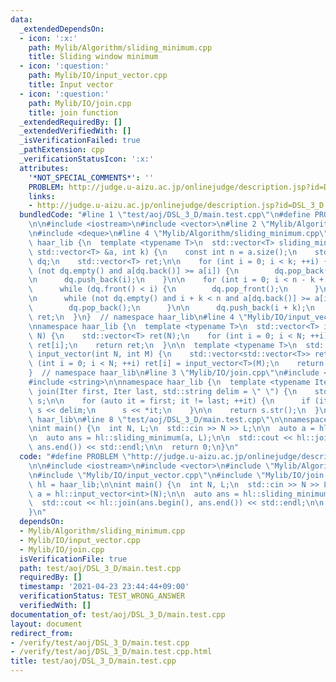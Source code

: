 ```yaml
---
data:
  _extendedDependsOn:
  - icon: ':x:'
    path: Mylib/Algorithm/sliding_minimum.cpp
    title: Sliding window minimum
  - icon: ':question:'
    path: Mylib/IO/input_vector.cpp
    title: Input vector
  - icon: ':question:'
    path: Mylib/IO/join.cpp
    title: join function
  _extendedRequiredBy: []
  _extendedVerifiedWith: []
  _isVerificationFailed: true
  _pathExtension: cpp
  _verificationStatusIcon: ':x:'
  attributes:
    '*NOT_SPECIAL_COMMENTS*': ''
    PROBLEM: http://judge.u-aizu.ac.jp/onlinejudge/description.jsp?id=DSL_3_D
    links:
    - http://judge.u-aizu.ac.jp/onlinejudge/description.jsp?id=DSL_3_D
  bundledCode: "#line 1 \"test/aoj/DSL_3_D/main.test.cpp\"\n#define PROBLEM \"http://judge.u-aizu.ac.jp/onlinejudge/description.jsp?id=DSL_3_D\"\
    \n\n#include <iostream>\n#include <vector>\n#line 2 \"Mylib/Algorithm/sliding_minimum.cpp\"\
    \n#include <deque>\n#line 4 \"Mylib/Algorithm/sliding_minimum.cpp\"\n\nnamespace\
    \ haar_lib {\n  template <typename T>\n  std::vector<T> sliding_minimum(const\
    \ std::vector<T> &a, int k) {\n    const int n = a.size();\n    std::deque<int>\
    \ dq;\n    std::vector<T> ret;\n\n    for (int i = 0; i < k; ++i) {\n      while\
    \ (not dq.empty() and a[dq.back()] >= a[i]) {\n        dq.pop_back();\n      }\n\
    \n      dq.push_back(i);\n    }\n\n    for (int i = 0; i < n - k + 1; ++i) {\n\
    \      while (dq.front() < i) {\n        dq.pop_front();\n      }\n\n      ret.push_back(a[dq.front()]);\n\
    \n      while (not dq.empty() and i + k < n and a[dq.back()] >= a[i + k]) {\n\
    \        dq.pop_back();\n      }\n\n      dq.push_back(i + k);\n    }\n\n    return\
    \ ret;\n  }\n}  // namespace haar_lib\n#line 4 \"Mylib/IO/input_vector.cpp\"\n\
    \nnamespace haar_lib {\n  template <typename T>\n  std::vector<T> input_vector(int\
    \ N) {\n    std::vector<T> ret(N);\n    for (int i = 0; i < N; ++i) std::cin >>\
    \ ret[i];\n    return ret;\n  }\n\n  template <typename T>\n  std::vector<std::vector<T>>\
    \ input_vector(int N, int M) {\n    std::vector<std::vector<T>> ret(N);\n    for\
    \ (int i = 0; i < N; ++i) ret[i] = input_vector<T>(M);\n    return ret;\n  }\n\
    }  // namespace haar_lib\n#line 3 \"Mylib/IO/join.cpp\"\n#include <sstream>\n\
    #include <string>\n\nnamespace haar_lib {\n  template <typename Iter>\n  std::string\
    \ join(Iter first, Iter last, std::string delim = \" \") {\n    std::stringstream\
    \ s;\n\n    for (auto it = first; it != last; ++it) {\n      if (it != first)\
    \ s << delim;\n      s << *it;\n    }\n\n    return s.str();\n  }\n}  // namespace\
    \ haar_lib\n#line 8 \"test/aoj/DSL_3_D/main.test.cpp\"\n\nnamespace hl = haar_lib;\n\
    \nint main() {\n  int N, L;\n  std::cin >> N >> L;\n\n  auto a = hl::input_vector<int>(N);\n\
    \n  auto ans = hl::sliding_minimum(a, L);\n\n  std::cout << hl::join(ans.begin(),\
    \ ans.end()) << std::endl;\n\n  return 0;\n}\n"
  code: "#define PROBLEM \"http://judge.u-aizu.ac.jp/onlinejudge/description.jsp?id=DSL_3_D\"\
    \n\n#include <iostream>\n#include <vector>\n#include \"Mylib/Algorithm/sliding_minimum.cpp\"\
    \n#include \"Mylib/IO/input_vector.cpp\"\n#include \"Mylib/IO/join.cpp\"\n\nnamespace\
    \ hl = haar_lib;\n\nint main() {\n  int N, L;\n  std::cin >> N >> L;\n\n  auto\
    \ a = hl::input_vector<int>(N);\n\n  auto ans = hl::sliding_minimum(a, L);\n\n\
    \  std::cout << hl::join(ans.begin(), ans.end()) << std::endl;\n\n  return 0;\n\
    }\n"
  dependsOn:
  - Mylib/Algorithm/sliding_minimum.cpp
  - Mylib/IO/input_vector.cpp
  - Mylib/IO/join.cpp
  isVerificationFile: true
  path: test/aoj/DSL_3_D/main.test.cpp
  requiredBy: []
  timestamp: '2021-04-23 23:44:44+09:00'
  verificationStatus: TEST_WRONG_ANSWER
  verifiedWith: []
documentation_of: test/aoj/DSL_3_D/main.test.cpp
layout: document
redirect_from:
- /verify/test/aoj/DSL_3_D/main.test.cpp
- /verify/test/aoj/DSL_3_D/main.test.cpp.html
title: test/aoj/DSL_3_D/main.test.cpp
---
```

